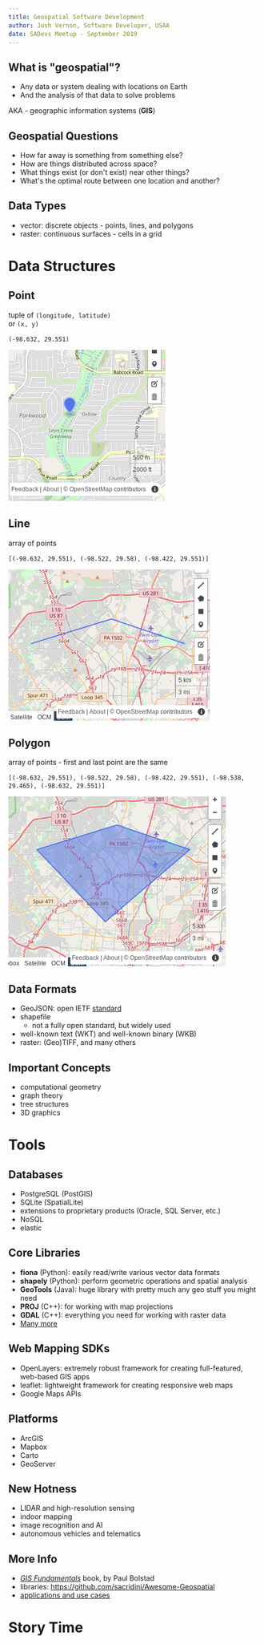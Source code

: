```yaml
---
title: Geospatial Software Development
author: Josh Vernon, Software Developer, USAA
date: SADevs Meetup - September 2019
---
```



## What is "geospatial"?
- Any data or system dealing with locations on Earth
- And the analysis of that data to solve problems

AKA - geographic information systems (**GIS**)


## Geospatial Questions
- How far away is something from something else?
- How are things distributed across space?
- What things exist (or don't exist) near other things?
- What's the optimal route between one location and another?


## Data Types
- vector: discrete objects - points, lines, and polygons
- raster: continuous surfaces - cells in a grid


##
<h1>Data Structures</h1>


## Point
tuple of `(longitude, latitude)`  
or `(x, y)`
  
```
(-98.632, 29.551)
```
![](images/point.png)


## Line
array of points
```
[(-98.632, 29.551), (-98.522, 29.58), (-98.422, 29.551)]
```
![](images/line.png)


## Polygon
array of points - first and last point are the same
```
[(-98.632, 29.551), (-98.522, 29.58), (-98.422, 29.551), (-98.538, 29.465), (-98.632, 29.551)]
```
![](images/polygon.png)


## Data Formats
- GeoJSON: open IETF [standard](https://tools.ietf.org/html/rfc7946)
- shapefile
  - not a fully open standard, but widely used
- well-known text (WKT) and well-known binary (WKB)
- raster: (Geo)TIFF, and many others


## Important Concepts
- computational geometry
- graph theory
- tree structures
- 3D graphics


##
<h1>Tools</h1>


## Databases
- PostgreSQL (PostGIS)
- SQLite (SpatialLite)
- extensions to proprietary products (Oracle, SQL Server, etc.)
- NoSQL
- elastic


## Core Libraries
- **fiona** (Python): easily read/write various vector data formats
- **shapely** (Python): perform geometric operations and spatial analysis
- **GeoTools** (Java): huge library with pretty much any geo stuff you might need
- **PROJ** (C++): for working with map projections
- **GDAL** (C++): everything you need for working with raster data
- [Many more](https://github.com/sacridini/Awesome-Geospatial)


## Web Mapping SDKs
- OpenLayers: extremely robust framework for creating full-featured, web-based GIS apps
- leaflet: lightweight framework for creating responsive web maps
- Google Maps APIs


## Platforms
- ArcGIS
- Mapbox 
- Carto
- GeoServer


## New Hotness
- LIDAR and high-resolution sensing
- indoor mapping
- image recognition and AI
- autonomous vehicles and telematics


## More Info
- [_GIS Fundamentals_](https://www.paulbolstad.net/gisbook.html) book, by Paul Bolstad
- libraries: <https://github.com/sacridini/Awesome-Geospatial>
- [applications and use cases](https://gisgeography.com/gis-applications-uses/)


##
<h1>Story Time</h1>

